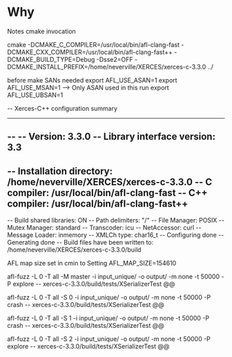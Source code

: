 # Why
Notes
cmake invocation

cmake -DCMAKE_C_COMPILER=/usr/local/bin/afl-clang-fast -DCMAKE_CXX_COMPILER=/usr/local/bin/afl-clang-fast++ -DCMAKE_BUILD_TYPE=Debug -Dsse2=OFF -DCMAKE_INSTALL_PREFIX=/home/neverville/XERCES/xerces-c-3.3.0 ../

before make
SANs needed
export AFL_USE_ASAN=1
export AFL_USE_MSAN=1 --> Only ASAN used in this run
export AFL_USE_UBSAN=1

-- Xerces-C++ configuration summary
-- --------------------------------
-- 
--   Version:                   3.3.0
--   Library interface version: 3.3
-- 
--   Installation directory:    /home/neverville/XERCES/xerces-c-3.3.0
--   C compiler:                /usr/local/bin/afl-clang-fast
--   C++ compiler:              /usr/local/bin/afl-clang-fast++
-- 
--   Build shared libraries:    ON
--   Path delimiters:           "/"
--   File Manager:              POSIX
--   Mutex Manager:             standard
--   Transcoder:                icu
--   NetAccessor:               curl
--   Message Loader:            inmemory
--   XMLCh type:                char16_t
-- Configuring done
-- Generating done
-- Build files have been written to: /home/neverville/XERCES/xerces-c-3.3.0/build


AFL map size set in cmin to
Setting AFL_MAP_SIZE=154610


afl-fuzz -L 0 -T all -M master -i input_unique/ -o output/ -m none -t 50000 -P explore -- xerces-c-3.3.0/build/tests/XSerializerTest @@

 afl-fuzz -L 0 -T all -S 0 -i input_unique/ -o output/ -m none -t 50000 -P crash -- xerces-c-3.3.0/build/tests/XSerializerTest @@
 
 afl-fuzz -L 0 -T all -S 1 -i input_unique/ -o output/ -m none -t 50000 -P crash -- xerces-c-3.3.0/build/tests/XSerializerTest @@
 
 afl-fuzz -L 0 -T all -S 2 -i input_unique/ -o output/ -m none -t 50000 -P explore -- xerces-c-3.3.0/build/tests/XSerializerTest @@


